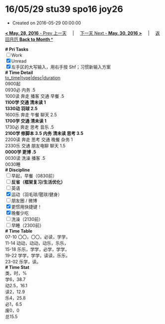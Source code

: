 # 16/05/29 stu39 spo16 joy26

- Created on 2016-05-29 00:00:00

[**< May. 28, 2016** - Prev 上一天](_archived/lifelogs/2016/05/d28.md) &nbsp; &nbsp; | &nbsp; &nbsp; [下一天 Next - **May. 30, 2016 >**](_archived/lifelogs/2016/05/d30.md) &nbsp; &nbsp; |  &nbsp; &nbsp; [返回月历 **Back to Month ^**](_archived/lifelogs/2016/05/index.md)
<br/><div><b># Pri Tasks</b></div><div><input type="checkbox"/>Work</div><div><input checked="true" type="checkbox"/>Unread</div><div><input checked="true" type="checkbox"/>左手区的大写输入，用右手按 Shf；习惯新输入方案</div><div><b># Time Detail</b></div><div><u>to_time|type|desc|duration</u></div><div>0900起</div><div>0930必 内务 .5</div><div>1000读 奔走 播客 交通 早餐 .5</div><div><b>1100学 交通 清未读 1</b></div><div><b>1330动 羽球 2.5</b></div><div>1600乐 奔走 午餐 聊天 2.5</div><div><b>1700学 交通 清未读 1</b></div><div>1730必 奔走 思考 音乐 .5</div><div><b>2100学 修脚本 3.5</b> <b>内务 清未读 思考 3.5</b></div><div>2200读 奔走 思考 交通 晚餐 杂务 1</div><div>2330乐 交通 朋友电聊 聊天 1.5</div><div><b>0000学 更博 .5</b></div><div>0030读 洗澡 播客 .5</div><div>0030睡</div><div><b># Discipline</b></div><div><input type="checkbox"/>早起，早餐（0830前）</div><div><b><input type="checkbox"/></b><b>反省（框架复习/生活优化）</b></div><div><input type="checkbox"/>英语</div><div><input checked="true" type="checkbox"/>运动（羽毛球/毽球/健身）</div><div><input type="checkbox"/>朋友圈 / 微博</div><div><input checked="true" type="checkbox"/>更惯用快捷键！</div><div><input checked="true" type="checkbox"/>晚餐少吃</div><div><input type="checkbox"/>洗澡（2130前）</div><div><input type="checkbox"/>早睡（2300前）</div><div><b># Time Table</b></div><div>07-10 〇〇，〇〇，必读，学学，</div><div>11-14 动动，动动，动乐，乐乐，</div><div>15-18 乐乐，学学，必学，学学，</div><div>19-22 学学，学学，读读，乐乐，</div><div>23-02 乐学，读。</div><div><b># Time Stat</b></div><div>类，时，%</div><div>学6，38.7</div><div>动2.5，16.1</div><div>读2，12.9</div><div>乐4，25.8</div><div>必1，6.5</div><div>废0，0</div><div>总15.5</div>
